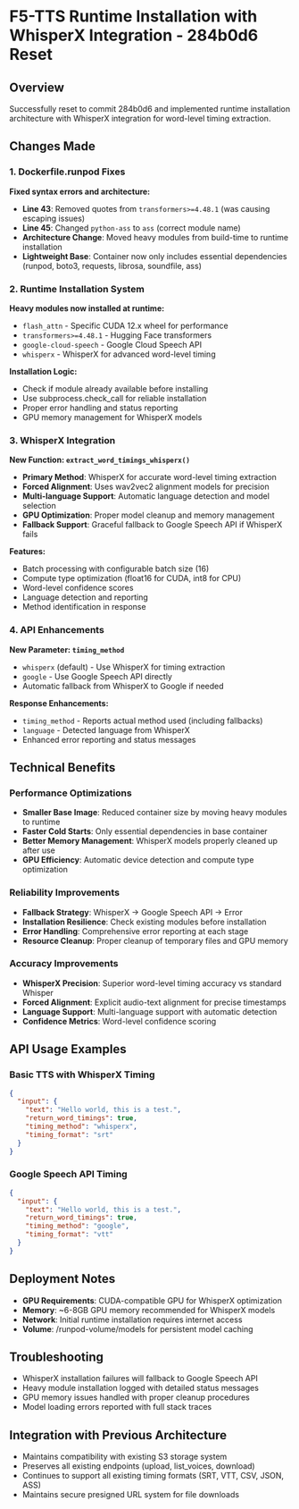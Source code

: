 # F5-TTS Runtime Installation with WhisperX Integration - 284b0d6 Reset

## Overview
Successfully reset to commit 284b0d6 and implemented runtime installation architecture with WhisperX integration for word-level timing extraction.

## Changes Made

### 1. Dockerfile.runpod Fixes
**Fixed syntax errors and architecture:**
- **Line 43**: Removed quotes from `transformers>=4.48.1` (was causing escaping issues)
- **Line 45**: Changed `python-ass` to `ass` (correct module name)
- **Architecture Change**: Moved heavy modules from build-time to runtime installation
- **Lightweight Base**: Container now only includes essential dependencies (runpod, boto3, requests, librosa, soundfile, ass)

### 2. Runtime Installation System
**Heavy modules now installed at runtime:**
- `flash_attn` - Specific CUDA 12.x wheel for performance
- `transformers>=4.48.1` - Hugging Face transformers
- `google-cloud-speech` - Google Cloud Speech API
- `whisperx` - WhisperX for advanced word-level timing

**Installation Logic:**
- Check if module already available before installing
- Use subprocess.check_call for reliable installation
- Proper error handling and status reporting
- GPU memory management for WhisperX models

### 3. WhisperX Integration
**New Function: `extract_word_timings_whisperx()`**
- **Primary Method**: WhisperX for accurate word-level timing extraction
- **Forced Alignment**: Uses wav2vec2 alignment models for precision
- **Multi-language Support**: Automatic language detection and model selection
- **GPU Optimization**: Proper model cleanup and memory management
- **Fallback Support**: Graceful fallback to Google Speech API if WhisperX fails

**Features:**
- Batch processing with configurable batch size (16)
- Compute type optimization (float16 for CUDA, int8 for CPU)
- Word-level confidence scores
- Language detection and reporting
- Method identification in response

### 4. API Enhancements
**New Parameter: `timing_method`**
- `whisperx` (default) - Use WhisperX for timing extraction
- `google` - Use Google Speech API directly
- Automatic fallback from WhisperX to Google if needed

**Response Enhancements:**
- `timing_method` - Reports actual method used (including fallbacks)
- `language` - Detected language from WhisperX
- Enhanced error reporting and status messages

## Technical Benefits

### Performance Optimizations
- **Smaller Base Image**: Reduced container size by moving heavy modules to runtime
- **Faster Cold Starts**: Only essential dependencies in base container
- **Better Memory Management**: WhisperX models properly cleaned up after use
- **GPU Efficiency**: Automatic device detection and compute type optimization

### Reliability Improvements
- **Fallback Strategy**: WhisperX → Google Speech API → Error
- **Installation Resilience**: Check existing modules before installation
- **Error Handling**: Comprehensive error reporting at each stage
- **Resource Cleanup**: Proper cleanup of temporary files and GPU memory

### Accuracy Improvements
- **WhisperX Precision**: Superior word-level timing accuracy vs standard Whisper
- **Forced Alignment**: Explicit audio-text alignment for precise timestamps
- **Language Support**: Multi-language support with automatic detection
- **Confidence Metrics**: Word-level confidence scoring

## API Usage Examples

### Basic TTS with WhisperX Timing
```json
{
  "input": {
    "text": "Hello world, this is a test.",
    "return_word_timings": true,
    "timing_method": "whisperx",
    "timing_format": "srt"
  }
}
```

### Google Speech API Timing
```json
{
  "input": {
    "text": "Hello world, this is a test.",
    "return_word_timings": true,
    "timing_method": "google",
    "timing_format": "vtt"
  }
}
```

## Deployment Notes
- **GPU Requirements**: CUDA-compatible GPU for WhisperX optimization
- **Memory**: ~6-8GB GPU memory recommended for WhisperX models
- **Network**: Initial runtime installation requires internet access
- **Volume**: /runpod-volume/models for persistent model caching

## Troubleshooting
- WhisperX installation failures will fallback to Google Speech API
- Heavy module installation logged with detailed status messages
- GPU memory issues handled with proper cleanup procedures
- Model loading errors reported with full stack traces

## Integration with Previous Architecture
- Maintains compatibility with existing S3 storage system
- Preserves all existing endpoints (upload, list_voices, download)
- Continues to support all existing timing formats (SRT, VTT, CSV, JSON, ASS)
- Maintains secure presigned URL system for file downloads